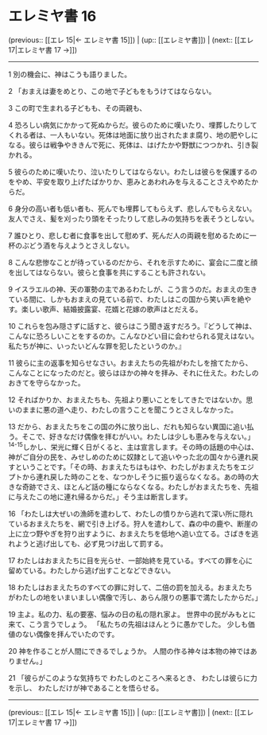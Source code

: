 # エレミヤ書 16

(previous:: [[エレ 15|← エレミヤ書 15]]) | (up:: [[エレミヤ書]]) | (next:: [[エレ 17|エレミヤ書 17 →]])

***


1 別の機会に、神はこうも語りました。 

2 「おまえは妻をめとり、この地で子どもをもうけてはならない。 

3 この町で生まれる子どもも、その両親も、 

4 恐ろしい病気にかかって死ぬからだ。彼らのために嘆いたり、埋葬したりしてくれる者は、一人もいない。死体は地面に放り出されたまま腐り、地の肥やしになる。彼らは戦争やききんで死に、死体は、はげたかや野獣につつかれ、引き裂かれる。 

5 彼らのために嘆いたり、泣いたりしてはならない。わたしは彼らを保護するのをやめ、平安を取り上げたばかりか、恵みとあわれみを与えることさえやめたからだ。 

6 身分の高い者も低い者も、死んでも埋葬してもらえず、悲しんでもらえない。友人でさえ、髪を刈ったり頭をそったりして悲しみの気持ちを表そうとしない。 

7 誰ひとり、悲しむ者に食事を出して慰めず、死んだ人の両親を慰めるために一杯のぶどう酒を与えようとさえしない。 

8 こんな悲惨なことが待っているのだから、それを示すために、宴会に二度と顔を出してはならない。彼らと食事を共にすることも許されない。 

9 イスラエルの神、天の軍勢の主であるわたしが、こう言うのだ。おまえの生きている間に、しかもおまえの見ている前で、わたしはこの国から笑い声を絶やす。楽しい歌声、結婚披露宴、花婿と花嫁の歌声はとだえる。 

10 これらを包み隠さずに話すと、彼らはこう聞き返すだろう。『どうして神は、こんなに恐ろしいことをするのか。こんなひどい目に会わせられる覚えはない。私たちが神に、いったいどんな罪を犯したというのか。』 

11 彼らに主の返事を知らせなさい。おまえたちの先祖がわたしを捨てたから、こんなことになったのだと。彼らはほかの神々を拝み、それに仕えた。わたしのおきてを守らなかった。 

12 そればかりか、おまえたちも、先祖より悪いことをしてきたではないか。思いのままに悪の道へ走り、わたしの言うことを聞こうとさえしなかった。 

13 だから、おまえたちをこの国の外に放り出し、だれも知らない異国に追い払う。そこで、好きなだけ偶像を拝むがいい。わたしは少しも恵みを与えない。」 <sup class="versenum">14-15</sup>しかし、栄光に輝く日がくると、主は宣言します。その時の話題の中心は、神がご自分の民を、みせしめのために奴隷として追いやった北の国々から連れ戻すということです。「その時、おまえたちはもはや、わたしがおまえたちをエジプトから連れ戻した時のことを、なつかしそうに振り返らなくなる。あの時の大きな奇跡でさえ、ほとんど話の種にならなくなる。わたしがおまえたちを、先祖に与えたこの地に連れ帰るからだ。」そう主は断言します。 

16 「わたしは大ぜいの漁師を遣わして、わたしの憤りから逃れて深い所に隠れているおまえたちを、網で引き上げる。狩人を遣わして、森の中の鹿や、断崖の上に立つ野やぎを狩り出すように、おまえたちを低地へ追い立てる。さばきを逃れようと逃げ出しても、必ず見つけ出して罰する。 

17 わたしはおまえたちに目を光らせ、一部始終を見ている。すべての罪を心に留めている。わたしから逃げ出すことなどできない。 

18 わたしはおまえたちのすべての罪に対して、二倍の罰を加える。おまえたちがわたしの地をいまいましい偶像で汚し、あらん限りの悪事で満たしたからだ。」 

19 主よ。私の力、私の要塞、悩みの日の私の隠れ家よ。 世界中の民がみもとに来て、こう言うでしょう。 「私たちの先祖はほんとうに愚かでした。 少しも価値のない偶像を拝んでいたのです。 

20 神を作ることが人間にできるでしょうか。 人間の作る神々は本物の神ではありません。」 

21 「彼らがこのような気持ちで わたしのところへ来るとき、 わたしは彼らに力を示し、 わたしだけが神であることを悟らせる。

***

(previous:: [[エレ 15|← エレミヤ書 15]]) | (up:: [[エレミヤ書]]) | (next:: [[エレ 17|エレミヤ書 17 →]])
